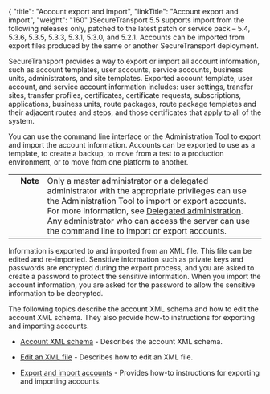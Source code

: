 {
    "title": "Account export and import",
    "linkTitle": "Account export and import",
    "weight": "160"
}SecureTransport 5.5 supports import from the following releases only, patched to the latest patch or service pack – 5.4, 5.3.6, 5.3.5, 5.3.3, 5.3.1, 5.3.0, and 5.2.1. Accounts can be imported from export files produced by the same or another SecureTransport deployment.

SecureTransport provides a way to export or import all account information, such as account templates, user accounts, service accounts, business units, administrators, and site templates. Exported account template, user account, and service account information includes: user settings, transfer sites, transfer profiles, certificates, certificate requests, subscriptions, applications, business units, route packages, route package templates and their adjacent routes and steps, and those certificates that apply to all of the system.

You can use the command line interface or the Administration Tool to export and import the account information. Accounts can be exported to use as a template, to create a backup, to move from a test to a production environment, or to move from one platform to another.

<table cellpadding="0" cellspacing="0">
   <col/>
   <col/>
   <col/>
      <tr>
         <td valign="top">         </td>
         <td valign="top"><span><b>Note</b></span>
         </td>
         <td data-mc-autonum="&lt;b&gt;Note&lt;/b&gt;" valign="top">Only a master administrator or a delegated administrator with the appropriate privileges can use the Administration Tool to import or export accounts. For more information, see <a href="../c_st_delegatedadministration" xrefformat="{paratext}">Delegated administration</a>. Any administrator who can access the server can use the command line to import or export accounts.<br/>         </td>
      </tr>
</table>

Information is exported to and imported from an XML file. This file can be edited and re-imported. Sensitive information such as private keys and passwords are encrypted during the export process, and you are asked to create a password to protect the sensitive information. When you import the account information, you are asked for the password to allow the sensitive information to be decrypted.

The following topics describe the account XML schema and how to edit the account XML schema. They also provide how-to instructions for exporting and importing accounts.

-   [Account XML schema](c_st_account_xml_schema) - Describes the account XML schema.
-   [Edit an XML file](c_st_edit_xml_file) - Describes how to edit an XML file.
-   [Export and import accounts](t_st_importandexportaccounts) - Provides how-to instructions for exporting and importing accounts.
